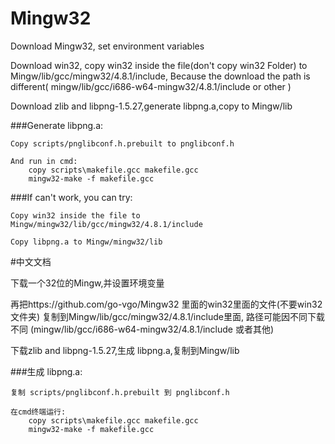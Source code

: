 # Mingw32
Download Mingw32, set environment variables

Download win32, copy win32 inside the file(don't copy win32 Folder) to Mingw/lib/gcc/mingw32/4.8.1/include, Because the download the path is different(
    mingw/lib/gcc/i686-w64-mingw32/4.8.1/include or other
)

Download zlib and libpng-1.5.27,generate libpng.a,copy to Mingw/lib

###Generate libpng.a:

    Copy scripts/pnglibconf.h.prebuilt to pnglibconf.h

    And run in cmd:
        copy scripts\makefile.gcc makefile.gcc
        mingw32-make -f makefile.gcc

###If can't work, you can try:

    Copy win32 inside the file to Mingw/mingw32/lib/gcc/mingw32/4.8.1/include

    Copy libpng.a to Mingw/mingw32/lib



#中文文档

下载一个32位的Mingw,并设置环境变量

再把https://github.com/go-vgo/Mingw32 里面的win32里面的文件(不要win32文件夹)
复制到Mingw/lib/gcc/mingw32/4.8.1/include里面, 路径可能因不同下载不同
(mingw/lib/gcc/i686-w64-mingw32/4.8.1/include 或者其他)

下载zlib and libpng-1.5.27,生成 libpng.a,复制到Mingw/lib 

###生成 libpng.a:

    复制 scripts/pnglibconf.h.prebuilt 到 pnglibconf.h

    在cmd终端运行:
        copy scripts\makefile.gcc makefile.gcc
        mingw32-make -f makefile.gcc   

